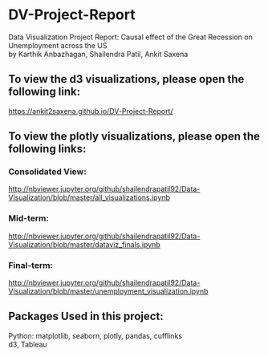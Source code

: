 # DV-Project-Report
Data Visualization Project Report: Causal effect of the Great Recession on Unemployment across the US
<br/>
by Karthik Anbazhagan, Shailendra Patil, Ankit Saxena

## To view the d3 visualizations, please open the following link:
https://ankit2saxena.github.io/DV-Project-Report/

## To view the plotly visualizations, please open the following links:
### Consolidated View:
http://nbviewer.jupyter.org/github/shailendrapatil92/Data-Visualization/blob/master/all_visualizations.ipynb

### Mid-term:
http://nbviewer.jupyter.org/github/shailendrapatil92/Data-Visualization/blob/master/dataviz_finals.ipynb

### Final-term:
http://nbviewer.jupyter.org/github/shailendrapatil92/Data-Visualization/blob/master/unemployment_visualization.ipynb

## Packages Used in this project: 
Python: matplotlib, seaborn, plotly, pandas, cufflinks
<br/>
d3, Tableau
